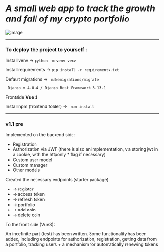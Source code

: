 _<h1>A small web app to track the growth and fall of my crypto portfolio</h1>_
![image](https://user-images.githubusercontent.com/61281668/164613859-b54d777b-9d67-43a5-a45a-fa1f91428308.png)

<hr>
<h3> To deploy the project to yourself :  </h3>
<p>Install venv -> <code>python -m venv venv</code></p>
<p>Install requirements -> <code>pip install -r requirements.txt</code></p>
<p>Default migrations -> <code> makemigrations/migrate</code></p>
<code> Django v 4.0.4 / Django Rest Framework 3.13.1 </code>

<p> Frontside <strong> Vue 3 </strong></p>
<p> Install npm (frontend folder) -> <code> npm install </code>
<hr>
<h3>v1.1 pre </h3>
Implemented on the backend side:

<ul>
<li>Registration</li>
<li>Authorization via JWT (there is also an implementation, via storing jwt in a cookie, with the httponly * flag if necessary)</li>
<li>Custom user model</li>
<li>Custom manager</li>
<li>Other models</li>
</ul>

Created the necessary endpoints (starter package)
<ul>
<li>-> register</li>
<li>-> access token</li>
<li>-> refresh token</li>
<li>-> portfolio</li>
<li>-> add coin</li>
<li>-> delete coin</li>
</ul>

To the front side (Vue3):

<p>An indefinite part (test) has been written.
Some functionality has been added, including endpoints for authorization, registration, getting data from a portfolio, tracking users + a mechanism for automatically renewing tokens</p>
